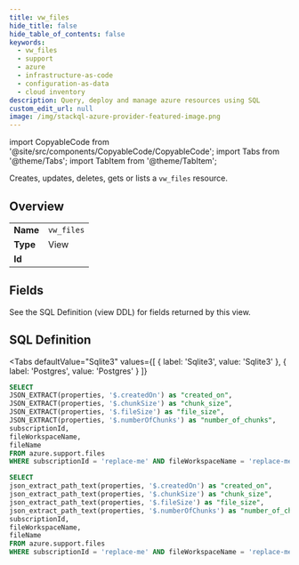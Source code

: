 ```yaml
--- 
title: vw_files
hide_title: false
hide_table_of_contents: false
keywords:
  - vw_files
  - support
  - azure
  - infrastructure-as-code
  - configuration-as-data
  - cloud inventory
description: Query, deploy and manage azure resources using SQL
custom_edit_url: null
image: /img/stackql-azure-provider-featured-image.png
---
```


import CopyableCode from '@site/src/components/CopyableCode/CopyableCode';
import Tabs from '@theme/Tabs';
import TabItem from '@theme/TabItem';

Creates, updates, deletes, gets or lists a <code>vw_files</code> resource.

## Overview
<table><tbody>
<tr><td><b>Name</b></td><td><code>vw_files</code></td></tr>
<tr><td><b>Type</b></td><td>View</td></tr>
<tr><td><b>Id</b></td><td><CopyableCode code="azure.support.vw_files" /></td></tr>
</tbody></table>

## Fields

See the SQL Definition (view DDL) for fields returned by this view.

## SQL Definition

<Tabs
defaultValue="Sqlite3"
values={[
{ label: 'Sqlite3', value: 'Sqlite3' },
{ label: 'Postgres', value: 'Postgres' }
]}
>
<TabItem value="Sqlite3">

```sql
SELECT
JSON_EXTRACT(properties, '$.createdOn') as "created_on",
JSON_EXTRACT(properties, '$.chunkSize') as "chunk_size",
JSON_EXTRACT(properties, '$.fileSize') as "file_size",
JSON_EXTRACT(properties, '$.numberOfChunks') as "number_of_chunks",
subscriptionId,
fileWorkspaceName,
fileName
FROM azure.support.files
WHERE subscriptionId = 'replace-me' AND fileWorkspaceName = 'replace-me';
```

</TabItem>
<TabItem value="Postgres">

```sql
SELECT
json_extract_path_text(properties, '$.createdOn') as "created_on",
json_extract_path_text(properties, '$.chunkSize') as "chunk_size",
json_extract_path_text(properties, '$.fileSize') as "file_size",
json_extract_path_text(properties, '$.numberOfChunks') as "number_of_chunks",
subscriptionId,
fileWorkspaceName,
fileName
FROM azure.support.files
WHERE subscriptionId = 'replace-me' AND fileWorkspaceName = 'replace-me';
```

</TabItem>
</Tabs>

